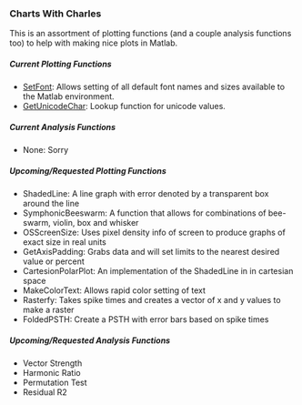 ### Charts With Charles
This is an assortment of plotting functions (and a couple analysis functions too) to help with making nice plots in Matlab.

##### Current Plotting Functions
* [SetFont](Plotting/SetFont.m): Allows setting of all default font names and sizes available to the Matlab environment.
* [GetUnicodeChar](Plotting/GetUnicodeChar.m): Lookup function for unicode values.

##### Current Analysis Functions
* None: Sorry

##### Upcoming/Requested Plotting Functions
* ShadedLine: A line graph with error denoted by a transparent box around the line
* SymphonicBeeswarm: A function that allows for combinations of bee-swarm, violin, box and whisker
* OSScreenSize: Uses pixel density info of screen to produce graphs of exact size in real units
* GetAxisPadding: Grabs data and will set limits to the nearest desired value or percent
* CartesionPolarPlot: An implementation of the ShadedLine in in cartesian space
* MakeColorText: Allows rapid color setting of text
* Rasterfy: Takes spike times and creates a vector of x and y values to make a raster
* FoldedPSTH: Create a PSTH with error bars based on spike times

##### Upcoming/Requested Analysis Functions
* Vector Strength
* Harmonic Ratio
* Permutation Test
* Residual R2
